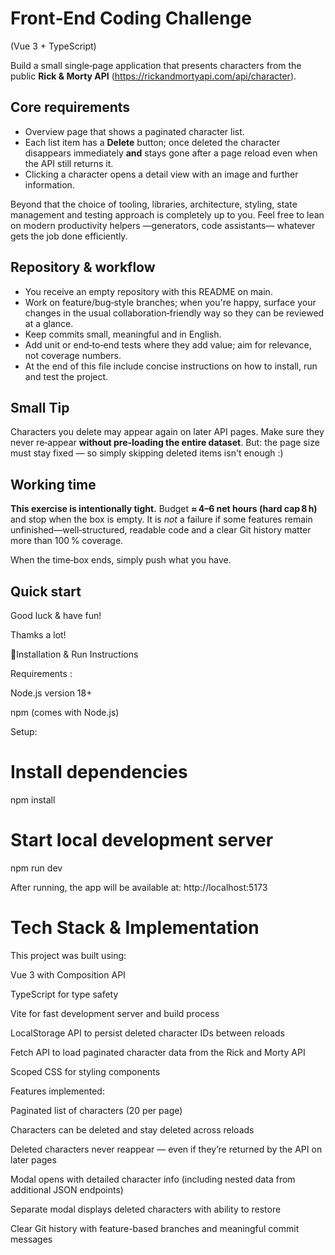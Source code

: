 # Front‑End Coding Challenge

(Vue 3 + TypeScript)

Build a small single‑page application that presents characters from the public **Rick & Morty API** (https://rickandmortyapi.com/api/character).

## Core requirements

- Overview page that shows a paginated character list.
- Each list item has a **Delete** button; once deleted the character disappears immediately **and** stays gone after a page reload even when the API still returns it.
- Clicking a character opens a detail view with an image and further information.

Beyond that the choice of tooling, libraries, architecture, styling, state management and testing approach is completely up to you. Feel free to lean on modern productivity helpers —generators, code assistants— whatever gets the job done efficiently.

## Repository & workflow

- You receive an empty repository with this README on main.
- Work on feature/bug‑style branches; when you're happy, surface your changes in the usual collaboration‑friendly way so they can be reviewed at a glance.
- Keep commits small, meaningful and in English.
- Add unit or end‑to‑end tests where they add value; aim for relevance, not coverage numbers.
- At the end of this file include concise instructions on how to install, run and test the project.

## Small Tip

Characters you delete may appear again on later API pages. Make sure they never re‑appear **without pre‑loading the entire dataset**. But: the page size must stay fixed — so simply skipping deleted items isn't enough :)

## Working time

**This exercise is intentionally tight.** Budget **≈ 4–6 net hours (hard cap 8 h)** and stop when the box is empty. It is *not* a failure if some features remain unfinished—well‑structured, readable code and a clear Git history matter more than 100 % coverage.

When the time‑box ends, simply push what you have.

## Quick start

Good luck & have fun!




Thamks a lot!





🧩Installation & Run Instructions

Requirements :

Node.js version 18+

npm (comes with Node.js)

Setup:

# Install dependencies
npm install

# Start local development server
npm run dev

After running, the app will be available at: http://localhost:5173

# Tech Stack & Implementation

This project was built using:


Vue 3 with Composition API

TypeScript for type safety

Vite for fast development server and build process

LocalStorage API to persist deleted character IDs between reloads

Fetch API to load paginated character data from the Rick and Morty API

Scoped CSS for styling components



Features implemented:


Paginated list of characters (20 per page)

Characters can be deleted and stay deleted across reloads

Deleted characters never reappear — even if they’re returned by the API on later pages

Modal opens with detailed character info (including nested data from additional JSON endpoints)

Separate modal displays deleted characters with ability to restore

Clear Git history with feature-based branches and meaningful commit messages



